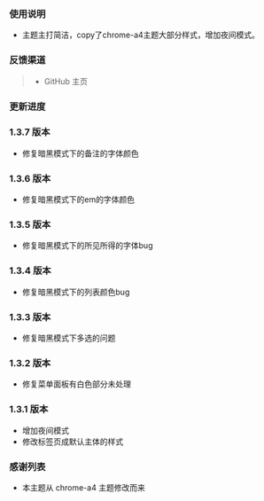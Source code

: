 ### 使用说明

*   主题主打简洁，copy了chrome-a4主题大部分样式，增加夜间模式。

### 反馈渠道

> *   GitHub 主页

### 更新进度
### 1.3.7 版本

*   修复暗黑模式下的备注的字体颜色

### 1.3.6 版本

*   修复暗黑模式下的em的字体颜色

### 1.3.5 版本

*   修复暗黑模式下的所见所得的字体bug

### 1.3.4 版本

*   修复暗黑模式下的列表颜色bug

### 1.3.3 版本

*   修复暗黑模式下多选的问题

### 1.3.2 版本

*   修复菜单面板有白色部分未处理

### 1.3.1 版本

*   增加夜间模式
*   修改标签页成默认主体的样式

### 感谢列表

*   本主题从 chrome-a4 主题修改而来


